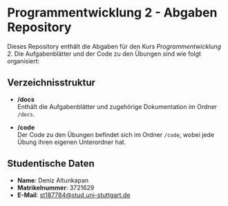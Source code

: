 # Programmentwicklung 2 - Abgaben Repository

Dieses Repository enthält die Abgaben für den Kurs *Programmentwicklung 2*. Die Aufgabenblätter und der Code zu den Übungen sind wie folgt organisiert:

## Verzeichnisstruktur

- **/docs**  
  Enthält die Aufgabenblätter und zugehörige Dokumentation im Ordner `/docs`.

- **/code**  
  Der Code zu den Übungen befindet sich im Ordner `/code`, wobei jede Übung ihren eigenen Unterordner hat.

## Studentische Daten

- **Name**: Deniz Altunkapan  
- **Matrikelnummer**: 3721629
- **E-Mail**: st187784@stud.uni-stuttgart.de


